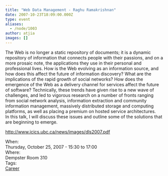 ```yaml
---
title: "Web Data Management - Raghu Ramakrishnan"
date: 2007-10-23T18:09:00.000Z
type: event
aliases:
  - /node/1003
author: atjia
images: []
---
```


<div class="field field-name-body field-type-text-with-summary field-label-hidden"><div class="field-items"><div class="field-item even"><p>The Web is no longer a static repository of documents; it is a dynamic repository of information that connects people with their passions, and on a more prosaic note, the applications they use in their personal and professional lives. How is the Web evolving as an information source, and how does this affect the future of information discovery? What are the implications of the rapid growth of social networks? How does the emergence of the Web as a delivery channel for services affect the future of software? Technically, these trends have given rise to a new wave of challenges, and led to vigorous research on a number of fronts ranging from social network analysis, information extraction and community information management, massively distributed storage and computing platforms, as well as placing a premium on hosted service architectures.<br>
In this talk, I will discuss these issues and outline some of the solutions that are beginning to emerge.</p>
<p><a href="http://www.icics.ubc.ca/news/images/dls2007.pdf">http://www.icics.ubc.ca/news/images/dls2007.pdf</a></p>
</div></div></div><div class="field field-name-field-dates field-type-datetime field-label-above"><div class="field-label">When:&#xA0;</div><div class="field-items"><div class="field-item even"><span class="date-display-single">Thursday, October 25, 2007 - <span class="date-display-range"><span class="date-display-start">15:30</span> to <span class="date-display-end">17:00</span></span></span></div></div></div><div class="field field-name-field-location field-type-text field-label-above"><div class="field-label">Where:&#xA0;</div><div class="field-items"><div class="field-item even">Dempster Room 310</div></div></div>    <footer>
    <div class="field field-name-field-tags field-type-taxonomy-term-reference field-label-above"><div class="field-label">Tags:&#xA0;</div><div class="field-items"><div class="field-item even"><a href="/career">Career</a></div></div></div>      </footer>